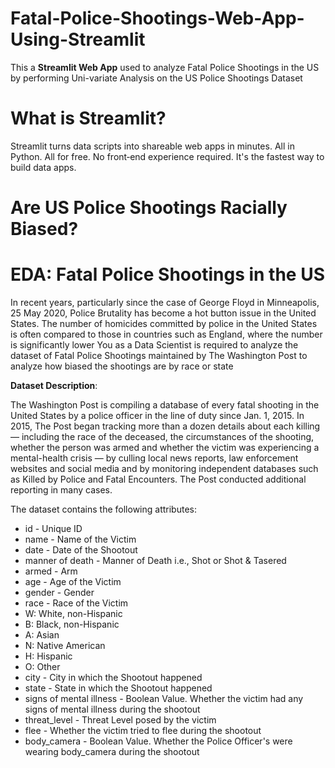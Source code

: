 # Fatal-Police-Shootings-Web-App-Using-Streamlit

This a **Streamlit Web App** used to analyze Fatal Police Shootings in the US by performing Uni-variate Analysis on the US Police Shootings Dataset

# What is Streamlit?

Streamlit turns data scripts into shareable web apps in minutes. All in Python. All for free. No front‑end experience required. It's the fastest way to build data apps. 

# Are US Police Shootings Racially Biased?


# EDA: Fatal Police Shootings in the US

In recent years, particularly since the case of George Floyd in Minneapolis, 25 May 2020, Police Brutality has become a hot button issue in the United States. The number of homicides committed by police in the United States is often compared to those in countries such as England, where the number is significantly lower
You as a Data Scientist is required to analyze the dataset of Fatal Police Shootings maintained by The Washington Post to analyze how biased the shootings are by race or state

**Dataset Description**:

The Washington Post is compiling a database of every fatal shooting in the United States by a police officer in the line of duty since Jan. 1, 2015.
In 2015, The Post began tracking more than a dozen details about each killing — including the race of the deceased, the circumstances of the shooting, whether the person was armed and whether the victim was experiencing a mental-health crisis — by culling local news reports, law enforcement websites and social media and by monitoring independent databases such as Killed by Police and Fatal Encounters. The Post conducted additional reporting in many cases.

The dataset contains the following attributes:

- id - Unique ID
- name - Name of the Victim
- date - Date of the Shootout
- manner of death - Manner of Death i.e., Shot or Shot & Tasered
- armed - Arm
- age - Age of the Victim
- gender - Gender
- race - Race of the Victim
 -  W: White, non-Hispanic 
 -  B: Black, non-Hispanic 
 -  A: Asian 
 -  N: Native American 
 -  H: Hispanic 
 -  O: Other 
- city - City in which the Shootout happened
- state - State in which the Shootout happened
- signs of mental illness - Boolean Value. Whether the victim had any signs of mental illness during the shootout
- threat_level - Threat Level posed by the victim
- flee - Whether the victim tried to flee during the shootout
- body_camera - Boolean Value. Whether the Police Officer's were wearing body_camera during the shootout
